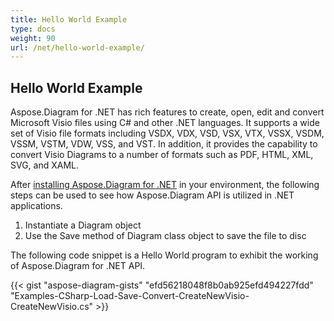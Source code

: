 ```yaml
---
title: Hello World Example
type: docs
weight: 90
url: /net/hello-world-example/
---
```


## **Hello World Example**
Aspose.Diagram for .NET has rich features to create, open, edit and convert Microsoft Visio files using C# and other .NET languages. It supports a wide set of Visio file formats including VSDX, VDX, VSD, VSX, VTX, VSSX, VSDM, VSSM, VSTM, VDW, VSS, and VST. In addition, it provides the capability to convert Visio Diagrams to a number of formats such as PDF, HTML, XML, SVG, and XAML.

After [installing Aspose.Diagram for .NET](/diagram/net/installation/) in your environment, the following steps can be used to see how Aspose.Diagram API is utilized in .NET applications.

1. Instantiate a Diagram object
1. Use the Save method of Diagram class object to save the file to disc

The following code snippet is a Hello World program to exhibit the working of Aspose.Diagram for .NET API. 

{{< gist "aspose-diagram-gists" "efd56218048f8b0ab925efd494227fdd" "Examples-CSharp-Load-Save-Convert-CreateNewVisio-CreateNewVisio.cs" >}}




